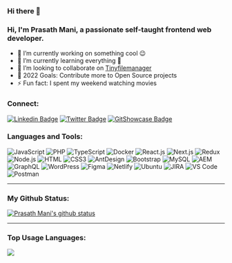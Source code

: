 ### Hi there 👋

### Hi, I'm Prasath Mani, a passionate self-taught frontend web developer.
- 🔭 I’m currently working on something cool 😉
- 🌱 I’m currently learning everything 🤣
- 👯 I’m looking to collaborate on [Tinyfilemanager](https://github.com/prasathmani/tinyfilemanager)
- 🥅 2022 Goals: Contribute more to Open Source projects
- ⚡ Fun fact: I spent my weekend watching movies

### Connect:

[![Linkedin Badge](https://img.shields.io/badge/LinkedIn-0077B5?style=for-the-badge&logo=linkedin&logoColor=white)](https://www.linkedin.com/in/prasathmani/)
[![Twitter Badge](https://img.shields.io/badge/Twitter-1DA1F2?style=for-the-badge&logo=twitter&logoColor=white)](https://twitter.com/prasathmanii)
[![GitShowcase Badge](https://img.shields.io/badge/GitShowCase-D14836?style=for-the-badge&logo=github&logoColor=white)](http://gitshowcase.com/prasathmani)


### Languages and Tools:

![JavaScript](https://img.shields.io/badge/JavaScript-F7DF1E?style=flat-square&logo=javascript&logoColor=black)
![PHP](https://img.shields.io/badge/PHP-F7F7F7?style=flat-square&logo=php&logoColor=00A7D0)
![TypeScript](https://img.shields.io/badge/TypeScript-007ACC?style=flat-square&logo=typescript&logoColor=white)
![Docker](https://img.shields.io/badge/Docker-0CC1F3?style=flat-square&logo=docker&logoColor=white)
![React.js](https://img.shields.io/badge/React.js-0081CB?style=flat-square&logo=react&logoColor=61DAFB)
![Next.js](https://img.shields.io/badge/Next.js-f7f7f7?style=flastic&logo=Next.js&logoColor=000000)
![Redux](https://img.shields.io/badge/Redux-black?style=flastic&logo=Redux&logoColor=764ABC)
![Node.js](https://img.shields.io/badge/Node.js-43853D?style=flat-square&logo=node.js&logoColor=white)
![HTML](https://img.shields.io/badge/HTML5-E34F26?style=flat-square&logo=html5&logoColor=white)
![CSS3](https://img.shields.io/badge/CSS3-1572B6?style=flat-square&logo=css3&logoColor=white)
![AntDesign](https://img.shields.io/badge/AntDesign-f7f7f7?style=flastic&logo=AntDesign&logoColor=0170FE)
![Bootstrap](https://img.shields.io/badge/Bootstrap-563D7C?style=flat-square&logo=bootstrap&logoColor=white)
![MySQL](https://img.shields.io/badge/MySQL-005C84?style=flat-square&logo=mysql&logoColor=white)
![AEM](https://img.shields.io/badge/AEM-31658D?style=flastic&logo=adobe&logoColor=white)
![GraphQL](https://img.shields.io/badge/GraphQL-F7F7F7?style=flat-square&logo=graphql&logoColor=49A248)
![WordPress](https://img.shields.io/badge/WordPress-%23DD0031.svg?&style=flat-wordpress&logo=redis&logoColor=white)
![Figma](https://img.shields.io/badge/Figma-f7f7f7?style=flastic&logo=Figma&logoColor=F24E1E)
![Netlify](https://img.shields.io/badge/Netlify-00C7B7?style=flat-square&logo=netlify&logoColor=white)
![Ubuntu](https://img.shields.io/badge/Ubuntu-E05924?style=flat-square&logo=ubuntu&logoColor=black)
![JIRA](https://img.shields.io/badge/JIRA-000000?style=flat-square&logo=jira&logoColor=D9224D)
![VS Code](https://img.shields.io/badge/VisualStudio-2C2B30?style=flastic&logo=VisualStudioCode&logoColor=007ACC)
![Postman](https://img.shields.io/badge/Postman-f7f7f7?style=flastic&logo=Postman&logoColor=FF6C37)


---

### My Github Status:

<a href="https://github.com/prasathmani"><img align="center" src="https://github-readme-stats.vercel.app/api?username=prasathmani&show_icons=true&include_all_commits=true&theme=nightowl&hide_border=true" alt="Prasath Mani's github status" /></a>

---

### Top Usage Languages:

<a href="https://github.com/prasathmani"><img align="center" src="https://github-readme-stats.vercel.app/api/top-langs/?username=prasathmani&layout=compact&theme=yeblu&hide_border=true&&langs_count=8" /></a>

